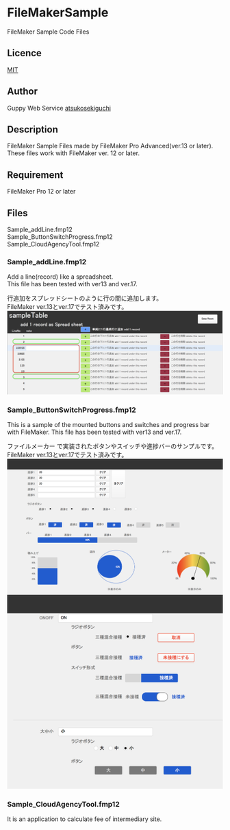 # FileMakerSample
FileMaker Sample Code Files

## Licence
[MIT](https://github.com/atsukosekiguchi/FileMakerSample/blob/master/LICENSE)
## Author
Guppy Web Service [atsukosekiguchi](https://github.com/atsukosekiguchi)

## Description
FileMaker Sample Files made by FileMaker Pro Advanced(ver.13 or later).  
These files work with FileMaker ver. 12 or later.

## Requirement
FileMaker Pro 12 or later

## Files
Sample_addLine.fmp12  
Sample_ButtonSwitchProgress.fmp12  
Sample_CloudAgencyTool.fmp12  

### Sample_addLine.fmp12
Add a line(record) like a spreadsheet.  
This file has been tested with ver13 and ver.17.  
  
行追加をスプレッドシートのように行の間に追加します。  
FileMaker ver.13とver.17でテスト済みです。  
![image](./images/addLineSampleImage.png)


### Sample_ButtonSwitchProgress.fmp12
This is a sample of the mounted buttons and switches and progress bar with FileMaker.
This file has been tested with ver13 and ver.17.

ファイルメーカー で実装されたボタンやスイッチや進捗バーのサンプルです。
FileMaker ver.13とver.17でテスト済みです。
![image](./images/buttonswitchprogress1.png)
![image](./images/buttonswitchprogress2.png)

### Sample_CloudAgencyTool.fmp12
It is an application to calculate fee of intermediary site.
